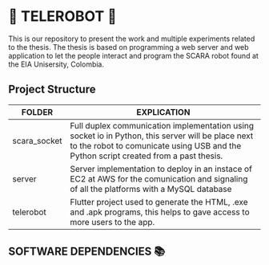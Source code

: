 # :satellite: TELEROBOT :mechanical_arm:
This is our repository to present the work and multiple experiments related to the thesis.
The thesis is based on programming a web server and web application to let the people interact and program the SCARA robot found at the EIA Unisersity, Colombia.

## Project Structure 
| **FOLDER**   | **EXPLICATION**                                                                                                                                                                             |
|--------------|---------------------------------------------------------------------------------------------------------------------------------------------------------------------------------------------|
| scara_socket | Full duplex communication implementation using socket io in Python, this server will be place  next to the robot to comunicate using USB and the Python script created from a past thesis.  |
| server       | Server implementation to deploy in an instace of EC2 at AWS for the comunication and signaling  of all the platforms with a MySQL database                                                  |
| telerobot    | Flutter project used to generate the HTML, .exe and .apk programs, this helps to gave access to more users to the app.                                                                                                                        |

## SOFTWARE DEPENDENCIES :books:

